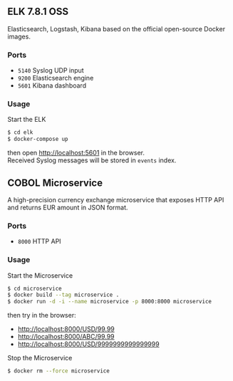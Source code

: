 ## ELK 7.8.1 OSS
Elasticsearch, Logstash, Kibana based on the official open-source Docker images.

### Ports
- `5140` Syslog UDP input
- `9200` Elasticsearch engine
- `5601` Kibana dashboard

### Usage
Start the ELK
```bash
$ cd elk
$ docker-compose up
```

then open [http://localhost:5601](http://localhost:5601) in the browser.    
Received Syslog messages will be stored in `events` index.


## COBOL Microservice
A high-precision currency exchange microservice that exposes HTTP API and returns EUR amount in JSON format.

### Ports
- `8000` HTTP API

### Usage
Start the Microservice
```bash
$ cd microservice
$ docker build --tag microservice .
$ docker run -d -i --name microservice -p 8000:8000 microservice
```

then try in the browser:
- [http://localhost:8000/USD/99.99](http://localhost:8000/USD/99.99)
- [http://localhost:8000/ABC/99.99](http://localhost:8000/ABC/99.99)
- [http://localhost:8000/USD/9999999999999999](http://localhost:8000/USD/9999999999999999)

Stop the Microservice
```bash
$ docker rm --force microservice
```
